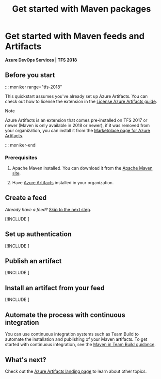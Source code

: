 ﻿---
title: Get started with Maven packages
description: Quickly start hosting Maven artifacts in Azure DevOps Services or Team Foundation Server
ms.technology: devops-artifacts
ms.topic: quickstart
ms.assetid: C5112218-DA7E-4016-986D-2D0F70DAFA44
ms.manager: jenp
ms.reviewer: dastahel
ms.date: 07/22/2020
monikerRange: '>= tfs-2018'
---

# Get started with Maven feeds and Artifacts

**Azure DevOps Services | TFS 2018**

## Before you start

::: moniker range="tfs-2018"

This quickstart assumes you've already set up Azure Artifacts. You can check out how to license the extension in the [License Azure Artifacts guide](start-using-azure-artifacts.md).

> [!NOTE]
> Azure Artifacts is an extension that comes pre-installed on TFS 2017 or newer (Maven is only available in 2018 or newer), if it was removed from your organization, you can install it from the [Marketplace page for Azure Artifacts](https://marketplace.visualstudio.com/items?itemName=ms.feed).

::: moniker-end

### Prerequisites

1. Apache Maven installed. You can download it from the [Apache Maven site](https://maven.apache.org/download.cgi).

2. Have [Azure Artifacts](https://marketplace.visualstudio.com/items?itemName=ms.feed) installed in your organization.

## Create a feed

_Already have a feed?_ [Skip to the next step](#setup-your-POM-and-settings-.xml).

[!INCLUDE [](includes/create-feed.md)]

<a name="setup-your-POM-and-settings-.xml"></a>

## Set up authentication

[!INCLUDE [](includes/maven/pom-and-settings.md)]

<a name="publish-a-package"></a>

## Publish an artifact

[!INCLUDE [](includes/maven/publish.md)]

<a name="consume-in-visual-studio"></a>

## Install an artifact from your feed

[!INCLUDE [](includes/maven/install.md)]

<a name="automate-with-continuous-integration"></a>

## Automate the process with continuous integration

You can use continuous integration systems such as Team Build to automate the installation and publishing of your Maven artifacts. 
To get started with continuous integration, see the [Maven in Team Build guidance](../pipelines/artifacts/maven.md).

## What's next?

Check out the [Azure Artifacts landing page](index.yml) to learn about other topics.